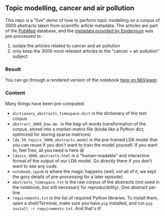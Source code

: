 ## Topic modelling, cancer and air pollution

This repo is a "live" demo of how to perform topic modelling on a corpus of 3000 abstracts taken from scientific article metadata. The articles are part of the [PubMed](http://www.ncbi.nlm.nih.gov/pubmed) database, and the [metadata provided by Epidemium](http://epidemium.3do2.fr/files/pubmed/) was pre-processed to :

1. isolate the articles related to cancer and air pollution
2. only keep the 3000 most relevant articles to the "cancer + air pollution" subject

### Result

You can go through a rendered version of the notebook [here on NbViewer](http://nbviewer.jupyter.org/github/hrjn/demo-lda/blob/master/notebook.ipynb).


### Content

Many things have been pre-computed: 

* `dictionary_abstracts_timespace.dict` is the dictionary of the text corpus
* `abstract_3000_bow.mm ` is the bag-of-words transformation of the corpus, stored into a *market-matrix* file (kinda like a Python dict, optimized for storing sparse matrices)
* `lda_50_topics_3000_abstracts.model` is the pre-trained LDA model that you can reuse if you don't want to train the model yourself. If you want to, feel free, all you need is here :smiley:
* `ldavis_3000_abstracts.html` is a "human-readable" and interactive format of the output of our LDA model. Go directly there if you don't want to see any code. 
* `notebook.ipynb` is where the magic happens (well, not all of it, we kept the gory details of pre-processing for a later episode).
* `abstracts_timespace.txt` is the raw corpus of the abstracts (not used in the notebook, but still necessary for reproducibility). One abstract per line. 
* `requirements.txt` is the list of required Python libraries. To install them, open a shell/Terminal, make sure you have `pip` installed, and run `pip install -r requirements.txt`. And that's it!
